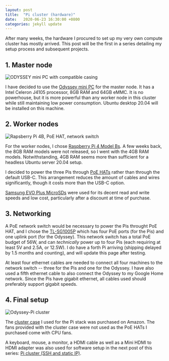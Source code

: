 ```yaml
---
layout: post
title:  "Pi cluster (hardware)"
date:   2020-06-23 16:30:00 +0800
categories: jekyll update
---
```


After many weeks, the hardware I procured to set up my very own compute cluster has mostly arrived. This post will be the first in a series detailing my setup process and subsequent projects.

## 1. Master node

![ODYSSEY mini PC with compatible casing](https://zyf0717.github.io/assets/images/odyssey.jpg)

I have decided to use the [Odyssey mini PC](https://www.seeedstudio.com/ODYSSEY-X86J4105864-p-4447.html) for the master node. It has a Intel Celeron J4105 processor, 8GB RAM and 64GB eMMC. It is no powerhouse, but it is more powerful than any worker node in this cluster while still maintaining low power consumption. Ubuntu desktop 20.04 will be installed on this machine.

## 2. Worker nodes

![Rapsberry Pi 4B, PoE HAT, network switch](https://zyf0717.github.io/assets/images/pi-cluster.jpg)

For the worker nodes, I chose [Raspberry Pi 4 Model Bs](https://www.raspberrypi.org/products/raspberry-pi-4-model-b/). A few weeks back, the 8GB RAM models were not released, so I went with the 4GB RAM models. Notwithstanding, 4GB RAM seems more than sufficient for a headless Ubuntu server 20.04 setup.

I decided to power the three Pis through [PoE HATs](https://www.raspberrypi.org/products/poe-hat/) rather than through the default USB-C. This arrangement reduces the amount of cables and wires significantly, though it costs more than the USB-C option.

[Samsung EVO Plus MicroSDs](https://www.samsung.com/sg/memory-storage/evo-plus-microsd-card-with-sd-adapter-100/MB-MC64GAAPC/) were used for its decent read and write speeds and low cost, particularly after a discount at time of purchase.

## 3. Networking

A PoE network switch would be necessary to power the Pis throught PoE HAT, and I chose the [TL-SG1005P](https://www.tp-link.com/us/business-networking/unmanaged-switch/tl-sg1005p/) which has four PoE ports (for the Pis) and one uplink port (for the Odyssey). This network switch has a total PoE budget of 56W, and can *technically* power up to four Pis (each requiring at least 5V and 2.5A, or 12.5W). I do have a forth Pi arriving (shipping delayed by 1.5 months and counting), and will update this page after testing.

At least four ethernet cables are needed to connect all four machines to the network switch -- three for the Pis and one for the Odyssey. I have also used a fifth ethernet cable to also connect the Odyssey to my Google Home network. Since the Pis have gigabit ethernet, all cables used should preferably support gigabit speeds.

## 4. Final setup

![Odyssey-Pi cluster](https://zyf0717.github.io/assets/images/odyssey-pi-cluster.jpg)

The [cluster case](https://www.amazon.sg/dp/B07MW3GM1T/ref=pe_12283492_374736162_TE_item) I used for the Pi stack was purchased on Amazon. The fans provided with the cluster case were not used as the PoE HATs I purchased come with CPU fans.

A keyboard, mouse, a monitor, a HDMI cable as well as a Mini HDMI to HDMI adapter was also used for software setup in the next post of this series: [Pi cluster (SSH and static IP)](https://zyf0717.github.io/jekyll/update/2020/06/23/pi-ssh-ip.html).